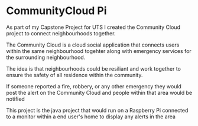 # CommunityCloud Pi

As part of my Capstone Project for UTS I created the Community Cloud project to connect neighbourhoods together.

The Community Cloud is a cloud social application that connects users within the same neighbourhood togehter along with emergency services for the surrounding neighbourhood.

The idea is that neighbourhoods could be resiliant and work together to ensure the safety of all residence within the community.

If someone reported a fire, robbery, or any other emergency they would post the alert on the Community Cloud and people within that area would be notified

This project is the java project that would run on a Raspberry Pi connected to a monitor within a end user's home to display any alerts in the area

